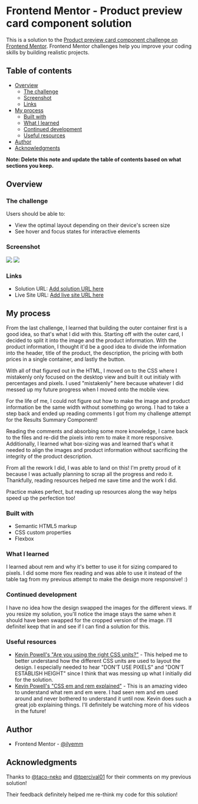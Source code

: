# Frontend Mentor - Product preview card component solution

This is a solution to the [Product preview card component challenge on Frontend Mentor](https://www.frontendmentor.io/challenges/product-preview-card-component-GO7UmttRfa). Frontend Mentor challenges help you improve your coding skills by building realistic projects. 

## Table of contents

- [Overview](#overview)
  - [The challenge](#the-challenge)
  - [Screenshot](#screenshot)
  - [Links](#links)
- [My process](#my-process)
  - [Built with](#built-with)
  - [What I learned](#what-i-learned)
  - [Continued development](#continued-development)
  - [Useful resources](#useful-resources)
- [Author](#author)
- [Acknowledgments](#acknowledgments)

**Note: Delete this note and update the table of contents based on what sections you keep.**

## Overview

### The challenge

Users should be able to:

- View the optimal layout depending on their device's screen size
- See hover and focus states for interactive elements

### Screenshot

![](./assets/images/desktop-view.png.png)
![](./assets/images/mobile-view.png.png)

### Links

- Solution URL: [Add solution URL here](https://your-solution-url.com)
- Live Site URL: [Add live site URL here](https://your-live-site-url.com)

## My process

From the last challenge, I learned that building the outer container first is a good idea, so that's what I did with this. Starting off with the outer card, I decided to split it into the image and the product information. With the product information, I thought it'd be a good idea to divide the information into the header, title of the product, the description, the pricing with both prices in a single container, and lastly the button. 

With all of that figured out in the HTML, I moved on to the CSS where I mistakenly only focused on the desktop view and built it out initialy with percentages and pixels. I used "mistakenly" here because whatever I did messed up my future progress when I moved onto the mobile view. 

For the life of me, I could not figure out how to make the image and product information be the same width without something go wrong. I had to take a step back and ended up reading comments I got from my challenge attempt for the Results Summary Component! 

Reading the comments and absorbing some more knowledge, I came back to the files and re-did the pixels into rem to make it more responsive. Additionally, I learned what box-sizing was and learned that's what it needed to align the images and product information without sacrificing the integrity of the product description. 

From all the rework I did, I was able to land on this! I'm pretty proud of it because I was actually planning to scrap all the progress and redo it. Thankfully, reading resources helped me save time and the work I did. 

Practice makes perfect, but reading up resources along the way helps speed up the perfection too! 

### Built with

- Semantic HTML5 markup
- CSS custom properties
- Flexbox

### What I learned

I learned about rem and why it's better to use it for sizing compared to pixels. I did some more flex reading and was able to use it instead of the table tag from my previous attempt to make the design more responsive! :) 

### Continued development

I have no idea how the design swapped the images for the different views. If you resize my solution, you'll notice the image stays the same when it should have been swapped for the cropped version of the image. I'll definitel keep that in and see if I can find a solution for this. 

### Useful resources

- [Kevin Powell's "Are you using the right CSS units?"](https://www.youtube.com/watch?v=N5wpD9Ov_To&ab_channel=KevinPowell) - This helped me to better understand how the different CSS units are used to layout the design. I especially needed to hear "DON'T USE PIXELS" and "DON'T ESTABLISH HEIGHT" since I think that was messing up what I initially did for the solution. 
- [Kevin Powell's "CSS em and rem explained"](https://www.youtube.com/watch?v=_-aDOAMmDHI&t=1s&ab_channel=KevinPowell) - This is an amazing video to understand what rem and em were. I had seen rem and em used around and never bothered to understand it until now. Kevin does such a great job explaining things. I'll definitely be watching more of his videos in the future! 

## Author

- Frontend Mentor - [@ilyemm](https://www.frontendmentor.io/profile/ilyemm)

## Acknowledgments

Thanks to [@taco-neko](https://www.frontendmentor.io/profile/taco-neko) and [@tpercival01](https://www.frontendmentor.io/profile/tpercival01) for their comments on my previous solution!

Their feedback definitely helped me re-think my code for this solution! 
